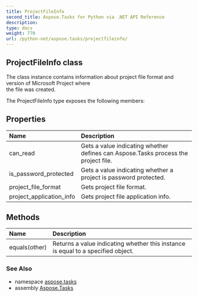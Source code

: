 ```yaml
---
title: ProjectFileInfo
second_title: Aspose.Tasks for Python via .NET API Reference
description: 
type: docs
weight: 770
url: /python-net/aspose.tasks/projectfileinfo/
---
```


## ProjectFileInfo class

The class instance contains information about project file format and version of Microsoft Project where<br/>            the file was created.

The ProjectFileInfo type exposes the following members:
## Properties
| Name | Description |
| :- | :- |
|can_read|Gets a value indicating whether defines can Aspose.Tasks process the project file.|
|is_password_protected|Gets a value indicating whether a project is password protected.|
|project_file_format|Gets project file format.|
|project_application_info|Gets project file application info.|
## Methods
| Name | Description |
| :- | :- |
|equals(other)|Returns a value indicating whether this instance is equal to a specified object.|

### See Also

* namespace [aspose.tasks](/tasks/python-net/aspose.tasks/)
* assembly [Aspose.Tasks](/tasks/python-net/)

